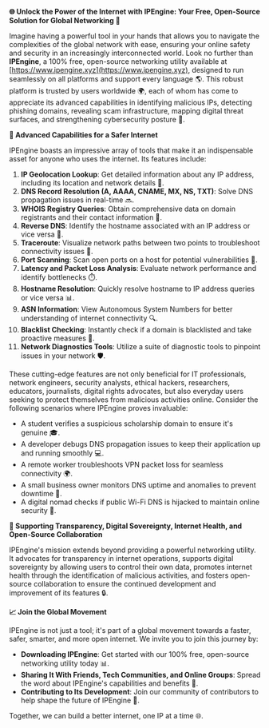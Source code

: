 **🌐 Unlock the Power of the Internet with IPEngine: Your Free, Open-Source Solution for Global Networking 🚀**

Imagine having a powerful tool in your hands that allows you to navigate the complexities of the global network with ease, ensuring your online safety and security in an increasingly interconnected world. Look no further than **IPEngine**, a 100% free, open-source networking utility available at [https://www.ipengine.xyz](https://www.ipengine.xyz), designed to run seamlessly on all platforms and support every language 🌎. This robust platform is trusted by users worldwide 🌍, each of whom has come to appreciate its advanced capabilities in identifying malicious IPs, detecting phishing domains, revealing scam infrastructure, mapping digital threat surfaces, and strengthening cybersecurity posture 🔐.

**🔗 Advanced Capabilities for a Safer Internet**

IPEngine boasts an impressive array of tools that make it an indispensable asset for anyone who uses the internet. Its features include:

1.  **IP Geolocation Lookup**: Get detailed information about any IP address, including its location and network details 📍.
2.  **DNS Record Resolution (A, AAAA, CNAME, MX, NS, TXT)**: Solve DNS propagation issues in real-time 🔜.
3.  **WHOIS Registry Queries**: Obtain comprehensive data on domain registrants and their contact information 📝.
4.  **Reverse DNS**: Identify the hostname associated with an IP address or vice versa 🔑.
5.  **Traceroute**: Visualize network paths between two points to troubleshoot connectivity issues 👻.
6.  **Port Scanning**: Scan open ports on a host for potential vulnerabilities 🚨.
7.  **Latency and Packet Loss Analysis**: Evaluate network performance and identify bottlenecks ⏱️.
8.  **Hostname Resolution**: Quickly resolve hostname to IP address queries or vice versa 📊.
9.  **ASN Information**: View Autonomous System Numbers for better understanding of internet connectivity 🔍.
10. **Blacklist Checking**: Instantly check if a domain is blacklisted and take proactive measures 💪.
11. **Network Diagnostics Tools**: Utilize a suite of diagnostic tools to pinpoint issues in your network 🛡️.

These cutting-edge features are not only beneficial for IT professionals, network engineers, security analysts, ethical hackers, researchers, educators, journalists, digital rights advocates, but also everyday users seeking to protect themselves from malicious activities online. Consider the following scenarios where IPEngine proves invaluable:

*   A student verifies a suspicious scholarship domain to ensure it's genuine 🎓.
*   A developer debugs DNS propagation issues to keep their application up and running smoothly 💻.
*   A remote worker troubleshoots VPN packet loss for seamless connectivity 🌍.
*   A small business owner monitors DNS uptime and anomalies to prevent downtime 🚀.
*   A digital nomad checks if public Wi-Fi DNS is hijacked to maintain online security 📡.

**🌟 Supporting Transparency, Digital Sovereignty, Internet Health, and Open-Source Collaboration**

IPEngine's mission extends beyond providing a powerful networking utility. It advocates for transparency in internet operations, supports digital sovereignty by allowing users to control their own data, promotes internet health through the identification of malicious activities, and fosters open-source collaboration to ensure the continued development and improvement of its features 🔒.

**📈 Join the Global Movement**

IPEngine is not just a tool; it's part of a global movement towards a faster, safer, smarter, and more open internet. We invite you to join this journey by:

*   **Downloading IPEngine**: Get started with our 100% free, open-source networking utility today 📊.
*   **Sharing It With Friends, Tech Communities, and Online Groups**: Spread the word about IPEngine's capabilities and benefits 💬.
*   **Contributing to Its Development**: Join our community of contributors to help shape the future of IPEngine 🔧.

Together, we can build a better internet, one IP at a time 🌐.